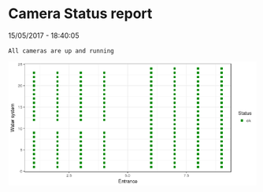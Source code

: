 Camera Status report
================
15/05/2017 - 18:40:05

    All cameras are up and running

![](camreport_files/figure-markdown_github/unnamed-chunk-2-1.png)
